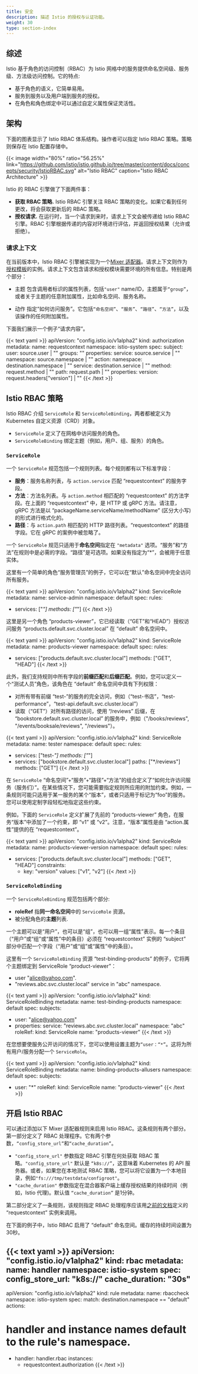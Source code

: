 ```yaml
---
title: 安全
description: 描述 Istio 的授权与认证功能。
weight: 30
type: section-index
---
```


## 综述

Istio 基于角色的访问控制（RBAC）为 Istio 网格中的服务提供命名空间级、服务级、方法级访问控制。它的特点:
* 基于角色的语义，它简单易用。
* 服务到服务以及用户端到服务的授权。
* 在角色和角色绑定中可以通过自定义属性保证灵活性。

## 架构

下面的图表显示了 Istio RBAC 体系结构。操作者可以指定 Istio RBAC 策略。策略则保存在 Istio 配置存储中。

{{< image width="80%" ratio="56.25%"
    link="https://github.com/istio/istio.github.io/tree/master/content/docs/concepts/security/IstioRBAC.svg"
    alt="Istio RBAC"
    caption="Istio RBAC Architecture"
    >}}

Istio 的 RBAC 引擎做了下面两件事：
* **获取 RBAC 策略.** Istio RBAC 引擎关注 RBAC 策略的变化。如果它看到任何更改，将会获取更新后的 RBAC 策略。
* **授权请求.** 在运行时，当一个请求到来时，请求上下文会被传递给 Istio RBAC 引擎。RBAC 引擎根据传递的内容对环境进行评估，并返回授权结果（允许或拒绝）。

### 请求上下文

在当前版本中，Istio RBAC 引擎被实现为一个[Mixer 适配器](https://github.com/istio/istio.github.io/tree/master/content_zh/docs/concepts/policies-and-telemetry#adapters)。请求上下文则作为[授权模板](https://github.com/istio/istio.github.io/tree/master/content/docs/reference/config/policy-and-telemetry/templates/authorization/)的实例。请求上下文包含请求和授权模块需要环境的所有信息。特别是两个部分：
* 主题 包含调用者标识的属性列表，包括`"user"` name/ID，主题属于`“group”`，或者关于主题的任意附加属性，比如命名空间、服务名称。

* 动作 指定“如何访问服务”。它包括`“命名空间”`、`“服务”`、`“路径”`、`“方法”`，以及该操作的任何附加属性。

下面我们展示一个例子“请求内容”。

{{< text yaml >}}
apiVersion: "config.istio.io/v1alpha2"
kind: authorization
metadata:
  name: requestcontext
  namespace: istio-system
spec:
  subject:
    user: source.user | ""
    groups: ""
    properties:
      service: source.service | ""
      namespace: source.namespace | ""
  action:
    namespace: destination.namespace | ""
    service: destination.service | ""
    method: request.method | ""
    path: request.path | ""
    properties:
      version: request.headers["version"] | ""
{{< /text >}}

## Istio RBAC 策略

Istio RBAC 介绍 `ServiceRole` 和 `ServiceRoleBinding`，两者都被定义为 Kubernetes 自定义资源（CRD）对象。
* `ServiceRole` 定义了在网格中访问服务的角色。
* `ServiceRoleBinding` 绑定主题（例如，用户、组、服务）的角色。

### `ServiceRole`

一个 `ServiceRole` 规范包括一个规则列表。每个规则都有以下标准字段：
* **服务**：服务名称列表，与 `action.service` 匹配 “requestcontext” 的服务字段。
* **方法**：方法名列表。与 `action.method` 相匹配的 “requestcontext” 的方法字段。在上面的 “requestcontext” 中，是 HTTP 或 gRPC 方法。请注意，gRPC 方法是以 “packageName.serviceName/methodName” (区分大小写)的形式进行格式化的。
* **路径**：与 `action.path` 相匹配的 HTTP 路径列表。“requestcontext” 的路径字段。它在 gRPC 的案例中被忽略了。

一个 `ServiceRole` 规范只适用于**命名空间**指定在 `"metadata"` 选项。“服务”和“方法”在规则中是必需的字段。“路径”是可选项。如果没有指定为“*”，会被用于任意实体。

这里有一个简单的角色“服务管理员”的例子，它可以在“默认”命名空间中完全访问所有服务。

{{< text yaml >}}
apiVersion: "config.istio.io/v1alpha2"
kind: ServiceRole
metadata:
  name: service-admin
  namespace: default
spec:
  rules:
  - services: ["*"]
    methods: ["*"]
{{< /text >}}

这里是另一个角色 “products-viewer”，它已经读取（“GET”和“HEAD”）授权访问服务 “products.default.svc.cluster.local” 在 “default” 命名空间中。

{{< text yaml >}}
apiVersion: "config.istio.io/v1alpha2"
kind: ServiceRole
metadata:
  name: products-viewer
  namespace: default
spec:
  rules:
  - services: ["products.default.svc.cluster.local"]
    methods: ["GET", "HEAD"]
{{< /text >}}

此外，我们支持规则中所有字段的**前缀匹配**和**后缀匹配**。例如，您可以定义一个“测试人员”角色，该角色在 “default” 命名空间中具有下列权限：
* 对所有带有前缀 “test-”的服务的完全访问，例如（“test-书店”，“test-performance”，“test-api.default.svc.cluster.local”）
* 读取（“GET”）对所有路径的访问，使用 “/reviews” 后缀，在 “bookstore.default.svc.cluster.local” 的服务中，例如（"/books/reviews", "/events/booksale/reviews", "/reviews"）。

{{< text yaml >}}
apiVersion: "config.istio.io/v1alpha2"
kind: ServiceRole
metadata:
  name: tester
  namespace: default
spec:
  rules:
  - services: ["test-*"]
    methods: ["*"]
  - services: ["bookstore.default.svc.cluster.local"]
    paths: ["*/reviews"]
    methods: ["GET"]
{{< /text >}}

在 `ServiceRole` “命名空间”+“服务”+“路径”+“方法”的组合定义了“如何允许访问服务（服务们）”。在某些情况下，您可能需要指定规则所应用的附加约束。例如，一条规则可能只适用于某一服务的某个“版本”，或者只适用于标记为“foo”的服务。您可以使用定制字段轻松地指定这些约束。

例如，下面的 `ServiceRole` 定义扩展了先前的 “products-viewer” 角色，在服务“版本”中添加了一个约束，即 “v1” 或 “v2”。注意，“版本”属性是由 “action.属性”提供的在 “requestcontext”。

{{< text yaml >}}
apiVersion: "config.istio.io/v1alpha2"
kind: ServiceRole
metadata:
  name: products-viewer-version
  namespace: default
spec:
  rules:
  - services: ["products.default.svc.cluster.local"]
    methods: ["GET", "HEAD"]
    constraints:
    - key: "version"
      values: ["v1", "v2"]
{{< /text >}}

### `ServiceRoleBinding`

一个 `ServiceRoleBinding` 规范包括两个部分:
* **roleRef** 指**同一命名空间**中的 `ServiceRole` 资源。
* 被分配角色的**主题**列表.

一个主题可以是“用户”，也可以是“组”，也可以用一组“属性”表示。每一个条目（“用户”或“组”或“属性”中的条目）必须在 “requestcontext” 实例的 “subject” 部分中匹配一个字段（“用户”或“组”或“属性”中的条目）。

这里有一个 `ServiceRoleBinding` 资源 “test-binding-products” 的例子，它将两个主题绑定到 ServiceRole “product-viewer”：

* user "alice@yahoo.com".
* "reviews.abc.svc.cluster.local" service in "abc" namespace.

{{< text yaml >}}
apiVersion: "config.istio.io/v1alpha2"
kind: ServiceRoleBinding
metadata:
  name: test-binding-products
  namespace: default
spec:
  subjects:
  - user: "alice@yahoo.com"
  - properties:
      service: "reviews.abc.svc.cluster.local"
      namespace: "abc"
  roleRef:
    kind: ServiceRole
    name: "products-viewer"
{{< /text >}}

在您想要使服务公开访问的情况下，您可以使用设置主题为`“user：“*”`。这将为所有用户/服务分配一个 `ServiceRole`。

{{< text yaml >}}
apiVersion: "config.istio.io/v1alpha2"
kind: ServiceRoleBinding
metadata:
  name: binding-products-allusers
  namespace: default
spec:
  subjects:
  - user: "*"
  roleRef:
    kind: ServiceRole
    name: "products-viewer"
{{< /text >}}

## 开启 Istio RBAC

可以通过添加以下 Mixer 适配器规则来启用 Istio RBAC。这条规则有两个部分。第一部分定义了 RBAC 处理程序。它有两个参数，`“config_store_url”`和`“cache_duration”`。
* `"config_store_url"` 参数指定 RBAC 引擎在何处获取 RBAC 策略。`"config_store_url"` 默认是 `“k8s://”`，这意味着 Kubernetes 的 API 服务器。或者，如果您在本地测试 RBAC 策略，您可以将它设置为一个本地目录，例如`"fs:///tmp/testdata/configroot"`。
* `"cache_duration"` 参数指定在混合器客户端上缓存授权结果的持续时间（例如，Istio  代理)。默认值 `“cache_duration”` 是1分钟。

第二部分定义了一条规则，该规则指定 RBAC 处理程序应该用[之前的文档](https://github.com/istio/istio.github.io/tree/master/content/docs/concepts/security/index.md#request-context)定义的 “requestcontext” 实例来调用。

在下面的例子中，Istio RBAC 启用了 “default” 命名空间。缓存的持续时间设置为30秒。

{{< text yaml >}}
apiVersion: "config.istio.io/v1alpha2"
kind: rbac
metadata:
  name: handler
  namespace: istio-system
spec:
  config_store_url: "k8s://"
  cache_duration: "30s"
---
apiVersion: "config.istio.io/v1alpha2"
kind: rule
metadata:
  name: rbaccheck
  namespace: istio-system
spec:
  match: destination.namespace == "default"
  actions:
  # handler and instance names default to the rule's namespace.
  - handler: handler.rbac
    instances:
    - requestcontext.authorization
{{< /text >}}

